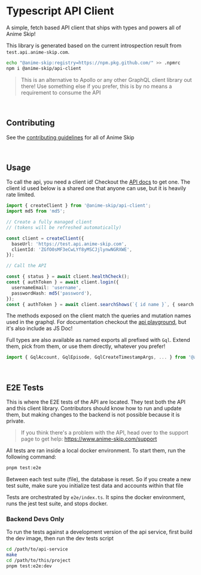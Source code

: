# Typescript API Client

A simple, fetch based API client that ships with types and powers all of Anime Skip!

This library is generated based on the current introspection result from `test.api.anime-skip.com`.

```bash
echo "@anime-skip:registry=https://npm.pkg.github.com/" >> .npmrc
npm i @anime-skip/api-client
```

> This is an alternative to Apollo or any other GraphQL client library out there! Use something else if you prefer, this is by no means a requirement to consume the API

<br/>

## Contributing

See the [contributing guidelines](https://github.com/anime-skip/docs/wiki) for all of Anime Skip

<br/>

## Usage

To call the api, you need a client id! Checkout the [API docs](https://www.anime-skip.com/api) to get one. The client id used below is a shared one that anyone can use, but it is heavily rate limited.

```ts
import { createClient } from '@anime-skip/api-client';
import md5 from 'md5';

// Create a fully managed client
// (tokens will be refreshed automatically)

const client = createClient({
  baseUrl: 'https://test.api.anime-skip.com',
  clientId: 'ZGfO0sMF3eCwLYf8yMSCJjlynwNGRXWE',
});

// Call the API

const { status } = await client.healthCheck();
const { authToken } = await client.login({
  usernameEmail: 'username',
  passwordHash: md5('password'),
});
const { authToken } = await client.searchShows(`{ id name }`, { search: 're:' });
```

The methods exposed on the client match the queries and mutation names used in the graphql. For documentation checkout the [api playground](http://test.api.anime-skip.com/graphiql), but it's also include as JS Doc!

Full types are also available as named exports all prefixed with `Gql`. Extend them, pick from them, or use them directly, whatever you prefer!

```ts
import { GqlAccount, GqlEpisode, GqlCreateTimestampArgs, ... } from '@anime-skip/api-client';
```

<br/>

## E2E Tests

This is where the E2E tests of the API are located. They test both the API and this client library. Contributors should know how to run and update them, but making changes to the backend is not possible because it is private.

> If you think there's a problem with the API, head over to the support page to get help: <https://www.anime-skip.com/support>

All tests are ran inside a local docker environment. To start them, run the following command:

```bash
pnpm test:e2e
```

Between each test suite (file), the database is reset. So if you create a new test suite, make sure you initialize test data and accounts within that file

Tests are orchestrated by `e2e/index.ts`. It spins the docker environment, runs the jest test suite, and stops docker.

### Backend Devs Only

To run the tests against a development version of the api service, first build the dev image, then run the dev tests script

```bash
cd /path/to/api-service
make
cd /path/to/this/project
pnpm test:e2e:dev
```
